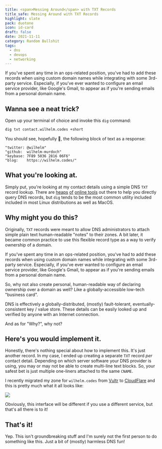 ```yaml
---
title: <span>Messing Around</span> with TXT Records
title_safe: Messing Around with TXT Records
highlight: slate
pack: duotone
icon: id-card
draft: false
date: 2021-11-11
category: Random Bullshit
tags:
  - dns
  - devops
  - networking
---
```


If you've spent any time in an ops-related position, you've had to add these records when using custom domain names while integrating with some 3rd-party service. Especially, if you've ever wanted to configure an email service provider, like Google's Gmail, to appear as if you're sending emails from a personal domain name.

<!--more-->

## Wanna see a neat trick?

Open up your terminal of choice and invoke this `dig` command:

```bash
dig txt contact.wilhelm.codes +short
```

You should see, hopefully 🤞, the following block of text as a response:

```text
"twitter: @wilhelm"
"github:  wilhelm-murdoch"
"keybase: 7F89 5036 2816 06F6"
"blog:    https://wilhelm.codes/"
```

## What you're looking at.

Simply put, you're looking at my contact details using a simple DNS `TXT` record lookup. There are [heaps](https://dns.google/query?name=contact.wilhelm.codes) [of](https://toolbox.googleapps.com/apps/dig/#TXT/) [online tools](https://www.diggui.com/) out there to help you directly query DNS records, but `dig` tends to be the most common utility included included in most Linux distributions as well as MacOS.

## Why might you do this?

Originally, `TXT` records were meant to allow DNS administrators to attach simple plain text human-readable "notes" to their zones. A bit later, it became common practice to use this flexible record type as a way to verify ownership of a domain.

If you've spent any time in an ops-related position, you've had to add these records when using custom domain names while integrating with some 3rd-party service. Especially, if you've ever wanted to configure an email service provider, like Google's Gmail, to appear as if you're sending emails from a personal domain name.

So, why not also create personal, human-readable way of declaring ownership over a domain as well? Like a globally-accessible low-tech "business card".

DNS is effectively a globally-distributed, (mostly) fault-tolerant, eventually-consistent key / value store. These details can be easily looked up and verified by anyone with an Internet connection. 

And as for "Why?", why not?

## Here's you would implement it.

Honestly, there's nothing special about how to implement this. It's just another record. In my case, I ended up creating a separate `TXT` record _per_ contact detail. Depending on which server software your DNS provider is using, you may or may not be able to create multi-line text blocks. So, your safest bet is just multiple one-liners attached to the same `CNAME`.

I recently migrated my zone for `wilhelm.codes` from [Vultr](https://www.vultr.com/) to [CloudFlare](https://www.cloudflare.com/) and this is pretty much what it all looks like:

![](messing-around-with-txt-records/image-1.png)

Obviously, this interface will be different if you use a different service, but that's all there is to it!

## That's it!

Yep. This isn't groundbreaking stuff and I'm surely not the first person to do something like this. Just a bit of (mostly) harmless DNS fun!